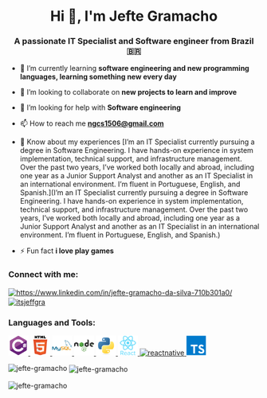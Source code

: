 <h1 align="center">Hi 👋, I'm Jefte Gramacho</h1>
<h3 align="center">A passionate IT Specialist and Software engineer from Brazil🇧🇷</h3>

- 🌱 I’m currently learning **software engineering and new programming languages, learning something new every day**

- 👯 I’m looking to collaborate on **new projects to learn and improve**

- 🤝 I’m looking for help with **Software engineering**

- 📫 How to reach me **ngcs1506@gmail.com**

- 📄 Know about my experiences [I’m an IT Specialist currently pursuing a degree in Software Engineering. I have hands-on experience in system implementation, technical support, and infrastructure management. Over the past two years, I’ve worked both locally and abroad, including one year as a Junior Support Analyst and another as an IT Specialist in an international environment. I’m fluent in Portuguese, English, and Spanish.](I’m an IT Specialist currently pursuing a degree in Software Engineering. I have hands-on experience in system implementation, technical support, and infrastructure management. Over the past two years, I’ve worked both locally and abroad, including one year as a Junior Support Analyst and another as an IT Specialist in an international environment. I’m fluent in Portuguese, English, and Spanish.)

- ⚡ Fun fact **i love play games**

<h3 align="left">Connect with me:</h3>
<p align="left">
<a href="https://linkedin.com/in/https://www.linkedin.com/in/jefte-gramacho-da-silva-710b301a0/" target="blank"><img align="center" src="https://raw.githubusercontent.com/rahuldkjain/github-profile-readme-generator/master/src/images/icons/Social/linked-in-alt.svg" alt="https://www.linkedin.com/in/jefte-gramacho-da-silva-710b301a0/" height="30" width="40" /></a>
<a href="https://instagram.com/itsjeffgra" target="blank"><img align="center" src="https://raw.githubusercontent.com/rahuldkjain/github-profile-readme-generator/master/src/images/icons/Social/instagram.svg" alt="itsjeffgra" height="30" width="40" /></a>
</p>

<h3 align="left">Languages and Tools:</h3>
<p align="left"> <a href="https://www.w3schools.com/cs/" target="_blank" rel="noreferrer"> <img src="https://raw.githubusercontent.com/devicons/devicon/master/icons/csharp/csharp-original.svg" alt="csharp" width="40" height="40"/> </a> <a href="https://www.w3.org/html/" target="_blank" rel="noreferrer"> <img src="https://raw.githubusercontent.com/devicons/devicon/master/icons/html5/html5-original-wordmark.svg" alt="html5" width="40" height="40"/> </a> <a href="https://www.mysql.com/" target="_blank" rel="noreferrer"> <img src="https://raw.githubusercontent.com/devicons/devicon/master/icons/mysql/mysql-original-wordmark.svg" alt="mysql" width="40" height="40"/> </a> <a href="https://nodejs.org" target="_blank" rel="noreferrer"> <img src="https://raw.githubusercontent.com/devicons/devicon/master/icons/nodejs/nodejs-original-wordmark.svg" alt="nodejs" width="40" height="40"/> </a> <a href="https://www.python.org" target="_blank" rel="noreferrer"> <img src="https://raw.githubusercontent.com/devicons/devicon/master/icons/python/python-original.svg" alt="python" width="40" height="40"/> </a> <a href="https://reactjs.org/" target="_blank" rel="noreferrer"> <img src="https://raw.githubusercontent.com/devicons/devicon/master/icons/react/react-original-wordmark.svg" alt="react" width="40" height="40"/> </a> <a href="https://reactnative.dev/" target="_blank" rel="noreferrer"> <img src="https://reactnative.dev/img/header_logo.svg" alt="reactnative" width="40" height="40"/> </a> <a href="https://www.typescriptlang.org/" target="_blank" rel="noreferrer"> <img src="https://raw.githubusercontent.com/devicons/devicon/master/icons/typescript/typescript-original.svg" alt="typescript" width="40" height="40"/> </a> </p>

<p><img align="left" src="https://github-readme-stats.vercel.app/api/top-langs?username=jefte-gramacho&show_icons=true&locale=en&layout=compact" alt="jefte-gramacho" /></p>

<p>&nbsp;<img align="center" src="https://github-readme-stats.vercel.app/api?username=jefte-gramacho&show_icons=true&locale=en" alt="jefte-gramacho" /></p>

<p><img align="center" src="https://github-readme-streak-stats.herokuapp.com/?user=jefte-gramacho&" alt="jefte-gramacho" /></p>
